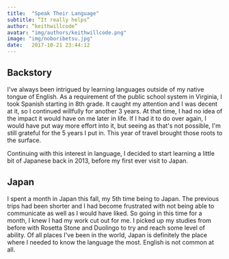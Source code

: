 ```yaml
---
title:  "Speak Their Language"
subtitle: “It really helps“
author: “keithwillcode”
avatar: "img/authors/keithwillcode.png"
image: "img/noboribetsu.jpg"
date:   2017-10-21 23:44:12
---
```


## Backstory
I've always been intrigued by learning languages outside of my native tongue of English. As a requirement of the public school system in Virginia, I took Spanish starting in 8th grade. It caught my attention and I was decent at it, so I continued willfully for another 3 years. At that time, I had no idea of the impact it would have on me later in life. If I had it to do over again, I would have put way more effort into it, but seeing as that's not possible, I'm still grateful for the 5 years I put in. This year of travel brought those roots to the surface. 

Continuing with this interest in language, I decided to start learning a little bit of Japanese back in 2013, before my first ever visit to Japan. 

## Japan
I spent a month in Japan this fall, my 5th time being to Japan. The previous trips had been shorter and I had become frustrated with not being able to communicate as well as I would have liked. So going in this time for a month, I knew I had my work cut out for me. I picked up my studies from before with Rosetta Stone and Duolingo to try and reach some level of ability. Of all places I've been in the world, Japan is definitely the place where I needed to know the language the most. English is not common at all.

## 



